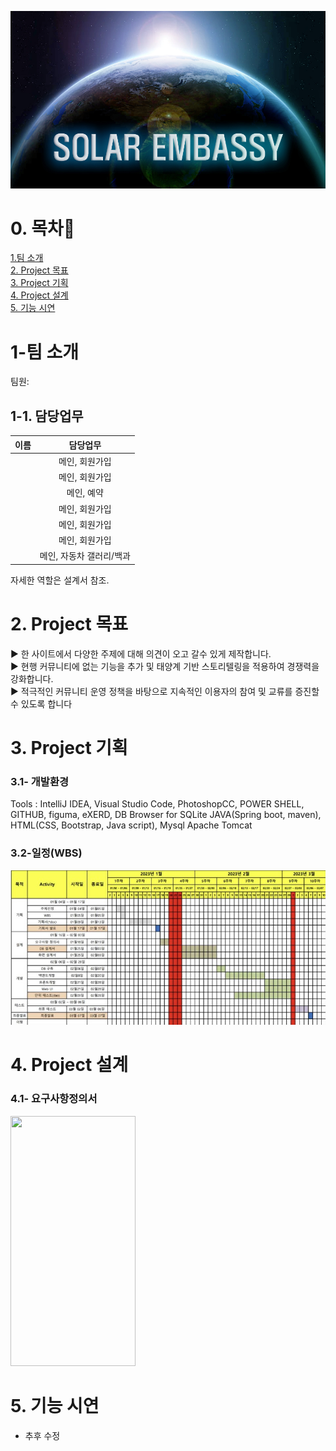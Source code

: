 ![포스터](doc/Solar_Embassy_Main_Logo.jpeg)

# 0. 목차:link:  
[1.팀 소개](#1-팀-소개)  
[2. Project 목표](#2-Project-목표)   
[3. Project 기획](#3-Project-기획)  
[4. Project 설계](#4-Project-설계)  
[5. 기능 시연](#5-기능-시연)  
    
# 1-팀 소개 
팀원: 
  
## 1-1. 담당업무 
|이름|담당업무|
|:---------:|:------------:|
|     |메인, 회원가입 |
|     |메인, 회원가입 |
|     |메인, 예약     |
|     |메인, 회원가입 |
|     |메인, 회원가입 |
|     |메인, 회원가입 |
|     |메인, 자동차 갤러리/백과 |

자세한 역할은 설계서 참조.

# 2. Project 목표
▶️ 한 사이트에서 다양한 주제에 대해 의견이 오고 갈수 있게 제작합니다.  
▶️ 현행 커뮤니티에 없는 기능을 추가 및 태양계 기반 스토리텔링을 적용하여 경쟁력을 강화합니다.   
▶️ 적극적인 커뮤니티 운영 정책을 바탕으로 지속적인 이용자의 참여 및 교류를 증진할 수 있도록 합니다

# 3. Project 기획
   ### 3.1- 개발환경 
   Tools : IntelliJ IDEA, Visual Studio Code, PhotoshopCC, POWER SHELL, GITHUB, figuma, eXERD, DB Browser for SQLite
   JAVA(Spring boot, maven), HTML(CSS, Bootstrap, Java script), Mysql
   Apache Tomcat
    
   ### 3.2-일정(WBS)  
   ![WBS](https://github.com/MOONHYUNHEE/markdown_20230127/blob/main/doc/wbs.jpg)  
   
# 4. Project 설계 
   ### 4.1- 요구사항정의서 
   <img src="https://user-images.githubusercontent.com/119906623/215012951-7e4634f7-908a-4535-a0e3-98fc6ab94410.png" width="200" height="400"/>

# 5. 기능 시연
 - 추후 수정
